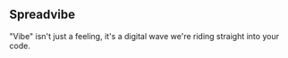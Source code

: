 ## Spreadvibe

"Vibe" isn't just a feeling, it's a digital wave we're riding straight into your code.
